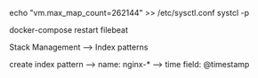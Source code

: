 echo "vm.max_map_count=262144" >> /etc/sysctl.conf
systcl -p


docker-compose restart filebeat

Stack Management --> Index patterns

create index pattern --> name: nginx-* --> time field: @timestamp

